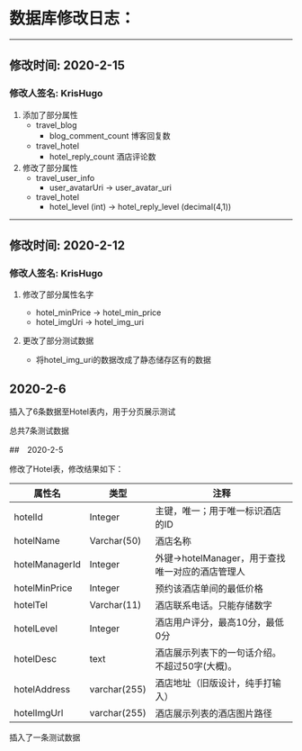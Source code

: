 # 数据库修改日志：

---
## **修改时间: 2020-2-15**
### **修改人签名: KrisHugo**

1. 添加了部分属性
    - travel_blog
        - blog_comment_count 博客回复数
    - travel_hotel
        - hotel_reply_count 酒店评论数
2. 修改了部分属性
    - travel_user_info
        - user_avatarUri -> user_avatar_uri
    - travel_hotel
        - hotel_level (int) -> hotel_reply_level (decimal(4,1))


---

## **修改时间: 2020-2-12**
### **修改人签名: KrisHugo**

1. 修改了部分属性名字

    - hotel_minPrice -> hotel_min_price
    - hotel_imgUri -> hotel_img_uri

2. 更改了部分测试数据
    - 将hotel_img_uri的数据改成了静态储存区有的数据
    
## 2020-2-6

插入了6条数据至Hotel表内，用于分页展示测试

总共7条测试数据

##　2020-2-5

修改了Hotel表，修改结果如下：

| 属性名         | 类型         | 注释                                             |
| -------------- | ------------ | ------------------------------------------------ |
| hotelId        | Integer      | 主键，唯一；用于唯一标识酒店的ID                 |
| hotelName      | Varchar(50)  | 酒店名称                                         |
| hotelManagerId | Integer      | 外键->hotelManager，用于查找唯一对应的酒店管理人 |
| hotelMinPrice  | Integer      | 预约该酒店单间的最低价格                         |
| hotelTel       | Varchar(11)  | 酒店联系电话。只能存储数字                       |
| hotelLevel     | Integer      | 酒店用户评分，最高10分，最低0分                  |
| hotelDesc      | text         | 酒店展示列表下的一句话介绍。不超过50字(大概)。   |
| hotelAddress   | varchar(255) | 酒店地址（旧版设计，纯手打输入）                 |
| hotelImgUrl    | varchar(255) | 酒店展示列表的酒店图片路径                       |

插入了一条测试数据

